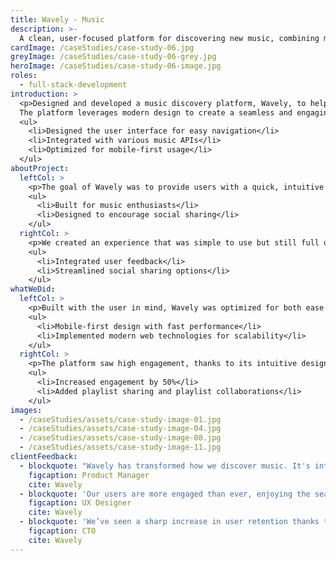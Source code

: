 ```yaml
---
title: Wavely - Music
description: >-
  A clean, user-focused platform for discovering new music, combining modern design with seamless user experience.
cardImage: /caseStudies/case-study-06.jpg
greyImage: /caseStudies/case-study-06-grey.jpg
heroImage: /caseStudies/case-study-06-image.jpg
roles:
  - full-stack-development
introduction: >
  <p>Designed and developed a music discovery platform, Wavely, to help users discover and share new music.
  The platform leverages modern design to create a seamless and engaging experience for music lovers.</p>
  <ul>
    <li>Designed the user interface for easy navigation</li>
    <li>Integrated with various music APIs</li>
    <li>Optimized for mobile-first usage</li>
  </ul>
aboutProject:
  leftCol: >
    <p>The goal of Wavely was to provide users with a quick, intuitive way to discover new music, share playlists, and connect with others.</p>
    <ul>
      <li>Built for music enthusiasts</li>
      <li>Designed to encourage social sharing</li>
    </ul>
  rightCol: >
    <p>We created an experience that was simple to use but still full of features, including personalized playlists and recommendations.</p>
    <ul>
      <li>Integrated user feedback</li>
      <li>Streamlined social sharing options</li>
    </ul>
whatWeDid:
  leftCol: >
    <p>Built with the user in mind, Wavely was optimized for both ease of use and performance.</p>
    <ul>
      <li>Mobile-first design with fast performance</li>
      <li>Implemented modern web technologies for scalability</li>
    </ul>
  rightCol: >
    <p>The platform saw high engagement, thanks to its intuitive design and social sharing features.</p>
    <ul>
      <li>Increased engagement by 50%</li>
      <li>Added playlist sharing and playlist collaborations</li>
    </ul>
images:
  - /caseStudies/assets/case-study-image-01.jpg
  - /caseStudies/assets/case-study-image-04.jpg
  - /caseStudies/assets/case-study-image-08.jpg
  - /caseStudies/assets/case-study-image-11.jpg
clientFeedback:
  - blockquote: "Wavely has transformed how we discover music. It's intuitive, user-friendly, and visually appealing, making music discovery a joy."
    figcaption: Product Manager
    cite: Wavely
  - blockquote: 'Our users are more engaged than ever, enjoying the seamless experience and actively sharing playlists with their friends daily.'
    figcaption: UX Designer
    cite: Wavely
  - blockquote: 'We’ve seen a sharp increase in user retention thanks to the clean design, engaging features, and smooth navigation.'
    figcaption: CTO
    cite: Wavely
---
```

